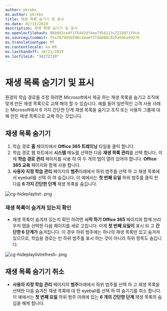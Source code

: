 ```yaml
---
author: pkrebs
ms.author: pkrebs
title: 재생 목록 숨기기 및 표시
ms.date: 02/15/2019
description: 재생 목록 숨기기 및 표시
ms.openlocfilehash: 88b042ce8f1f64d2df4ee7956113c722b971f0cb
ms.sourcegitcommit: f5a7079d56598c14aef2f4b886c025a59ba89276
ms.translationtype: MT
ms.contentlocale: ko-KR
ms.lasthandoff: 10/21/2019
ms.locfileid: "34272719"
---
```

# <a name="hide-and-show-playlists"></a>재생 목록 숨기기 및 표시

환경의 학습 경로를 조정 하려면 Microsoft에서 제공 하는 재생 목록을 숨기고 조직에 맞게 만든 재생 목록으로 교체 해야 할 수 있습니다. 예를 들어 일반적인 고객 사용 사례는 Microsoft에서 6 가지 간단한 단계 재생 목록을 숨기고 조직 또는 사용자 그룹에 대해 만든 재생 목록으로 교체 하는 것입니다. 

## <a name="hide-a-playlist"></a>재생 목록 숨기기

1. 학습 경로 **홈** 페이지에서 **Office 365 트레이닝** 타일을 클릭 합니다.
2. 학습 경로 웹 파트에서 **시스템** 메뉴를 선택한 다음 **재생 목록 관리**를 선택 합니다. 이제 **학습 경로 관리** 페이지를 사용 하 여 두 개의 탭이 열려 있어야 합니다. **Office 365 교육** 페이지와 함께 사용 합니다. 
3. **사용자 지정 학습 관리** 페이지의 **범주**아래에서 하위 범주를 선택 하 고 재생 목록에서 eyeball를 선택 하 여 숨깁니다. 이 예에서는 **첫 번째 요일** 하위 범주를 클릭 한 다음 **6 가지 간단한 단계** 재생 목록을 숨깁니다.  

![cg-hideplaylist-.png](media/cg-hideplaylist.png)

### <a name="verify-the-playlist-is-hidden"></a>재생 목록이 숨겨져 있는지 확인
- 재생 목록이 숨겨져 있는지 확인 하려면 **시작 하기 Office 365** 페이지와 함께 브라우저 탭을 선택한 다음 페이지를 새로 고칩니다. 이제 **첫 번째 요일이** 표시 되 고 **간단한 6 단계가** 숨겨집니다. 이 경우 하위 범주에는 하나의 재생 목록만 있고 숨겨져 있으므로, 학습용 경로는 빈 하위 범주를 표시 하는 것이 아니라 하위 항목도 숨깁니다. 

![cg-hideplaylistrefresh-.png](media/cg-hideplaylistrefresh.png)

## <a name="unhide-a-playlist"></a>재생 목록 숨기기 취소

- **사용자 지정 학습 관리** 페이지의 **범주**아래에서 하위 범주를 선택 하 고 재생 목록을 선택한 다음 숨겨진 재생 목록에 대 한 eyeball를 선택 하 여 숨기기를 취소 합니다. 이 예에서는 **첫 번째 요일** 하위 범주 아래에 있는 **6 개의 간단한 단계** 재생 목록의 숨김을 해제 합니다.  

